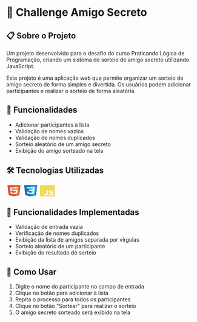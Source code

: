 # 🎁 Challenge Amigo Secreto
## 📋 Sobre o Projeto
Um projeto desenvolvido para o desafio do curso Praticando Lógica de Programação, criando um sistema de sorteio de amigo secreto utilizando JavaScript.

Este projeto é uma aplicação web que permite organizar um sorteio de amigo secreto de forma simples e divertida. Os usuários podem adicionar participantes e realizar o sorteio de forma aleatória.

## 🚀 Funcionalidades

- Adicionar participantes à lista
- Validação de nomes vazios
- Validação de nomes duplicados
- Sorteio aleatório de um amigo secreto
- Exibição do amigo sorteado na tela
## 🛠️ Tecnologias Utilizadas

<div style="display: inline-block">
  <img align="center" alt="HTML5" height="30" width="40" src="https://raw.githubusercontent.com/devicons/devicon/master/icons/html5/html5-original.svg">
  <img align="center" alt="CSS3" height="30" width="40" src="https://raw.githubusercontent.com/devicons/devicon/master/icons/css3/css3-original.svg">
  <img align="center" alt="JavaScript" height="30" width="40" src="https://raw.githubusercontent.com/devicons/devicon/master/icons/javascript/javascript-plain.svg">
</div>

## 🎯 Funcionalidades Implementadas

- Validação de entrada vazia
- Verificação de nomes duplicados
- Exibição da lista de amigos separada por vírgulas
- Sorteio aleatório de um participante
- Exibição do resultado do sorteio

## 📱 Como Usar

1. Digite o nome do participante no campo de entrada
2. Clique no botão para adicionar à lista
3. Repita o processo para todos os participantes
4. Clique no botão "Sortear" para realizar o sorteio
5. O amigo secreto sorteado será exibido na tela
